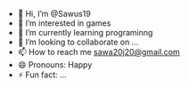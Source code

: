 - 👋 Hi, I’m @Sawus19
- 👀 I’m interested in games
- 🌱 I’m currently learning programinng
- 💞️ I’m looking to collaborate on ...
- 📫 How to reach me sawa20j20@gmail.com
- 😄 Pronouns: Happy
- ⚡ Fun fact: ...

